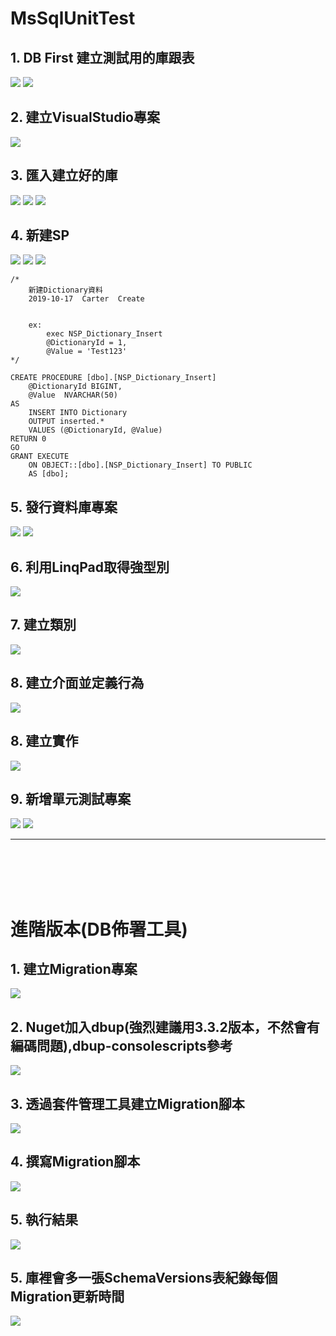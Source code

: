 # MsSqlUnitTest
## 1. DB First 建立測試用的庫跟表<br>
![](Img/001.jpg)
![](Img/002.jpg)

## 2. 建立VisualStudio專案<br>
![](Img/003.jpg)

## 3. 匯入建立好的庫<br>
![](Img/004.jpg)
![](Img/005.jpg)
![](Img/006.jpg)

## 4. 新建SP<br>
![](Img/007.jpg)
![](Img/008.jpg)
![](Img/009.jpg)

```
/*
	新建Dictionary資料
	2019-10-17	Carter	Create


	ex:
		exec NSP_Dictionary_Insert
		@DictionaryId = 1,
		@Value = 'Test123'
*/

CREATE PROCEDURE [dbo].[NSP_Dictionary_Insert]
	@DictionaryId BIGINT,
	@Value	NVARCHAR(50)
AS
	INSERT INTO Dictionary 
	OUTPUT inserted.*
	VALUES (@DictionaryId, @Value)
RETURN 0
GO
GRANT EXECUTE
    ON OBJECT::[dbo].[NSP_Dictionary_Insert] TO PUBLIC
    AS [dbo];
```

## 5. 發行資料庫專案<br>
![](Img/010.jpg)
![](Img/011.jpg)

## 6. 利用LinqPad取得強型別<br>
![](Img/012.jpg)

## 7. 建立類別<br>
![](Img/013.jpg)

## 8. 建立介面並定義行為<br>
![](Img/014.jpg)

## 8. 建立實作<br>
![](Img/015.jpg)

## 9. 新增單元測試專案<br>
![](Img/016.jpg)
![](Img/017.jpg)

---
<br>
<br>
<br>
<br>

# 進階版本(DB佈署工具)
## 1. 建立Migration專案<br>
![](Img/018.jpg)

## 2. Nuget加入dbup(強烈建議用3.3.2版本，不然會有編碼問題),dbup-consolescripts參考<br>
![](Img/019.jpg)

## 3. 透過套件管理工具建立Migration腳本<br>
![](Img/020.jpg)

## 4. 撰寫Migration腳本<br>
![](Img/021.jpg)

## 5. 執行結果<br>
![](Img/022.jpg)

## 5. 庫裡會多一張SchemaVersions表紀錄每個Migration更新時間<br>
![](Img/023.jpg)